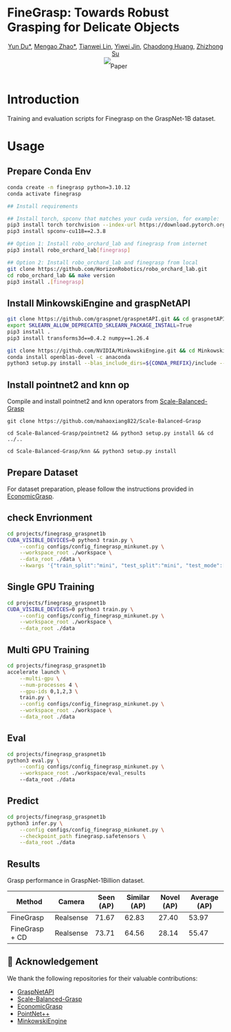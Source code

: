 # FineGrasp: Towards Robust Grasping for Delicate Objects

<div align="center" class="authors">
    <a href="https://scholar.google.com/citations?user=Ke5SamYAAAAJ&hl=en" target="_blank">Yun Du*</a>,
    <a href="https://scholar.google.com/citations?hl=en&user=aB02FDEAAAAJ" target="_blank">Mengao Zhao*</a>,
    <a href="https://wzmsltw.github.io/" target="_blank">Tianwei Lin</a>,
    <a href="" target="_blank">Yiwei Jin</a>,
    <a href="" target="_blank">Chaodong Huang</a>,
    <a href="https://scholar.google.com/citations?user=HQfc8TEAAAAJ&hl=en" target="_blank">Zhizhong Su</a>
</div>
<div align="center" style="line-height: 3;">
  <a href="https://arxiv.org/abs/2507.05978" target="_blank" style="margin: 2px;">
    <img alt="Paper" src="https://img.shields.io/badge/arxiv-red" style="display: inline-block; vertical-align: middle;"/>
  </a>
</div>


# Introduction

Training and evaluation scripts for Finegrasp on the GraspNet-1B dataset.

# Usage

## Prepare Conda Env

```bash
conda create -n finegrasp python=3.10.12
conda activate finegrasp

## Install requirements

## Install torch, spconv that matches your cuda version, for example:
pip3 install torch torchvision --index-url https://download.pytorch.org/whl/cu118
pip3 install spconv-cu118==2.3.8

## Option 1: Install robo_orchard_lab and finegrasp from internet
pip3 install robo_orchard_lab[finegrasp]

## Option 2: Install robo_orchard_lab and finegrasp from local
git clone https://github.com/HorizonRobotics/robo_orchard_lab.git
cd robo_orchard_lab && make version
pip3 install .[finegrasp]
```


## Install MinkowskiEngine and graspNetAPI
```bash
git clone https://github.com/graspnet/graspnetAPI.git && cd graspnetAPI
export SKLEARN_ALLOW_DEPRECATED_SKLEARN_PACKAGE_INSTALL=True
pip3 install .
pip3 install transforms3d==0.4.2 numpy==1.26.4

git clone https://github.com/NVIDIA/MinkowskiEngine.git && cd MinkowskiEngine
conda install openblas-devel -c anaconda
python3 setup.py install --blas_include_dirs=${CONDA_PREFIX}/include --blas=openblas
```

## Install pointnet2 and knn op

Compile and install pointnet2 and knn operators from [Scale-Balanced-Grasp](https://github.com/mahaoxiang822/Scale-Balanced-Grasp/tree/main)

```
git clone https://github.com/mahaoxiang822/Scale-Balanced-Grasp

cd Scale-Balanced-Grasp/pointnet2 && python3 setup.py install && cd ../..

cd Scale-Balanced-Grasp/knn && python3 setup.py install

```
## Prepare Dataset

For dataset preparation, please follow the instructions provided in [EconomicGrasp](https://github.com/iSEE-Laboratory/EconomicGrasp).

## check Envrionment
```bash
cd projects/finegrasp_graspnet1b
CUDA_VISIBLE_DEVICES=0 python3 train.py \
    --config configs/config_finegrasp_minkunet.py \
    --workspace_root ./workspace \
    --data_root ./data \
    --kwargs '{"train_split":"mini", "test_split":"mini", "test_mode":["test_scale_mini"], "step_log_freq":10, "max_epoch":1, "lr":0.0}'

```
## Single GPU Training

```bash
cd projects/finegrasp_graspnet1b
CUDA_VISIBLE_DEVICES=0 python3 train.py \
    --config configs/config_finegrasp_minkunet.py \
    --workspace_root ./workspace \
    --data_root ./data
```

## Multi GPU Training

```bash
cd projects/finegrasp_graspnet1b
accelerate launch \
    --multi-gpu \
    --num-processes 4 \
    --gpu-ids 0,1,2,3 \
    train.py \
    --config configs/config_finegrasp_minkunet.py \
    --workspace_root ./workspace \
    --data_root ./data
```


## Eval
```bash
cd projects/finegrasp_graspnet1b
python3 eval.py \
    --config configs/config_finegrasp_minkunet.py \
    --workspace_root ./workspace/eval_results
    --data_root ./data
```

## Predict
```bash
cd projects/finegrasp_graspnet1b
python3 infer.py \
    --config configs/config_finegrasp_minkunet.py \
    --checkpoint_path finegrasp.safetensors \
    --data_root ./data
```

## Results
Grasp performance in GraspNet-1Billion dataset.

| Method    | Camera    | Seen (AP) | Similar (AP) | Novel (AP) | Average (AP) |
| --------- | --------- | --------- | ------------ | ---------- | ---------- |
| FineGrasp | Realsense | 71.67     | 62.83        | 27.40      | 53.97 |
| FineGrasp + CD |  Realsense | 73.71 | 64.56 | 28.14 | 55.47 |

## :handshake: Acknowledgement

We thank the following repositories for their valuable contributions:

- [GraspNetAPI](https://github.com/graspnet/graspnetAPI)
- [Scale-Balanced-Grasp](https://github.com/mahaoxiang822/Scale-Balanced-Grasp)
- [EconomicGrasp](https://github.com/iSEE-Laboratory/EconomicGrasp)
- [PointNet++](https://github.com/erikwijmans/Pointnet2_PyTorch)
- [MinkowskiEngine](https://github.com/NVIDIA/MinkowskiEngine)

